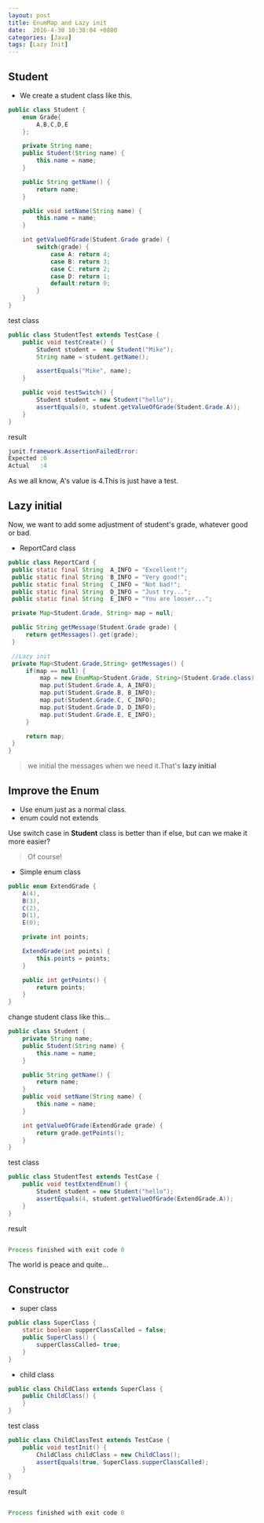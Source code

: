 ```yaml
---
layout: post
title: EnumMap and Lazy init
date:  2016-4-30 10:38:04 +0800
categories: [Java]
tags: [Lazy Init]
---
```


## Student

- We create a student class like this.

```java
public class Student {
    enum Grade{
        A,B,C,D,E
    };

    private String name;
    public Student(String name) {
        this.name = name;
    }

    public String getName() {
        return name;
    }

    public void setName(String name) {
        this.name = name;
    }

    int getValueOfGrade(Student.Grade grade) {
        switch(grade) {
            case A: return 4;
            case B: return 3;
            case C: return 2;
            case D: return 1;
            default:return 0;
        }
    }
}
```

test class

```java
public class StudentTest extends TestCase {
    public void testCreate() {
        Student student =  new Student("Mike");
        String name = student.getName();

        assertEquals("Mike", name);
    }

    public void testSwitch() {
        Student student = new Student("hello");
        assertEquals(0, student.getValueOfGrade(Student.Grade.A));
    }
}
```

result

```java
junit.framework.AssertionFailedError:
Expected :0
Actual   :4
```

As we all know, A's value is 4.This is just have a test.

## Lazy initial

Now, we want to add some adjustment of student's grade, whatever good or bad.

- ReportCard class

```java
public class ReportCard {
 public static final String  A_INFO = "Excellent!";
 public static final String  B_INFO = "Very good!";
 public static final String  C_INFO = "Not bad!";
 public static final String  D_INFO = "Just try...";
 public static final String  E_INFO = "You are looser...";

 private Map<Student.Grade, String> map = null;

 public String getMessage(Student.Grade grade) {
     return getMessages().get(grade);
 }

 //Lazy init
 private Map<Student.Grade,String> getMessages() {
     if(map == null) {
         map = new EnumMap<Student.Grade, String>(Student.Grade.class);
         map.put(Student.Grade.A, A_INFO);
         map.put(Student.Grade.B, B_INFO);
         map.put(Student.Grade.C, C_INFO);
         map.put(Student.Grade.D, D_INFO);
         map.put(Student.Grade.E, E_INFO);
     }

     return map;
 }
}
```

> we initial the messages when we need it.That's **lazy initial**

## Improve the Enum

- Use enum just as a normal class.
- enum could not extends

Use switch case in **Student** class is better than if else, but can we make it more easier?

> Of course!

- Simple enum class

```java
public enum ExtendGrade {
    A(4),
    B(3),
    C(2),
    D(1),
    E(0);

    private int points;

    ExtendGrade(int points) {
        this.points = points;
    }

    public int getPoints() {
        return points;
    }
}
```

change student class like this...

```java
public class Student {
    private String name;
    public Student(String name) {
        this.name = name;
    }

    public String getName() {
        return name;
    }
    public void setName(String name) {
        this.name = name;
    }

    int getValueOfGrade(ExtendGrade grade) {
        return grade.getPoints();
    }
}
```

test class

```java
public class StudentTest extends TestCase {
    public void testExtendEnum() {
        Student student = new Student("hello");
        assertEquals(4, student.getValueOfGrade(ExtendGrade.A));
    }
}
```

result

```java

Process finished with exit code 0
```

The world is peace and quite...

## Constructor

- super class

```java
public class SuperClass {
    static boolean supperClassCalled = false;
    public SuperClass() {
        supperClassCalled= true;
    }
}
```

- child class

```java
public class ChildClass extends SuperClass {
    public ChildClass() {
    }
}
```

test class

```java
public class ChildClassTest extends TestCase {
    public void testInit() {
        ChildClass childClass = new ChildClass();
        assertEquals(true, SuperClass.supperClassCalled);
    }
}
```

result

```java

Process finished with exit code 0
```




